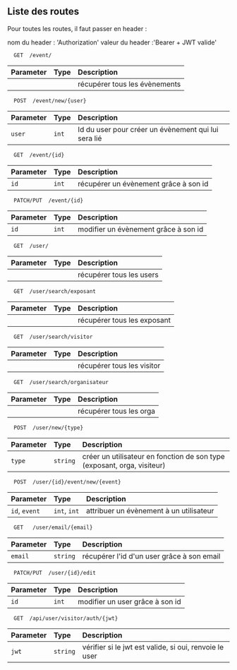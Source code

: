 
## Liste des routes


Pour toutes les routes, il faut passer en header :

nom du header : 'Authorization'
valeur du header :'Bearer + JWT valide'

```http
  GET  /event/
```

| Parameter | Type     | Description                |
| :-------- | :------- | :------------------------- |
|           |          | récupérer tous les évènements |


```http
  POST  /event/new/{user}
```

| Parameter | Type     | Description                       |
| :-------- | :------- | :-------------------------------- |
| `user`      | `int`  | Id du user pour créer un évènement qui lui sera lié |

```http
  GET  /event/{id}
```

| Parameter | Type     | Description                           |
| :-------- | :------- | :--------------------------------     |
| `id`      | `int`    | récupérer un évènement grâce à son id |

```http
  PATCH/PUT  /event/{id}
```

| Parameter | Type     | Description                           |
| :-------- | :------- | :--------------------------------     |
| `id`      | `int`    | modifier un évènement grâce à son id  |


```http
  GET  /user/
```

| Parameter | Type     | Description                |
| :-------- | :------- | :------------------------- |
|           |          | récupérer tous les users |

```http
  GET  /user/search/exposant
```

| Parameter | Type     | Description                |
| :-------- | :------- | :------------------------- |
|           |          | récupérer tous les exposant |


```http
  GET  /user/search/visitor
```

| Parameter | Type     | Description                |
| :-------- | :------- | :------------------------- |
|           |          | récupérer tous les visitor |


```http
  GET  /user/search/organisateur
```

| Parameter | Type     | Description                |
| :-------- | :------- | :------------------------- |
|           |          | récupérer tous les orga |

```http
  POST  /user/new/{type}
```

| Parameter | Type     | Description                       |
| :-------- | :------- | :-------------------------------- |
| `type`    | `string` | créer un utilisateur en fonction de son type (exposant, orga, visiteur) |

```http
  POST  /user/{id}/event/new/{event}
```

| Parameter     | Type          | Description                           |
| :--------     | :-------      | :--------------------------------     |
| `id`, `event` | `int`, `int`  | attribuer un évènement à un utilisateur |

```http
  GET   /user/email/{email}
```

| Parameter | Type     | Description                           |
| :-------- | :------- | :--------------------------------     |
| `email`   | `string` | récupérer l'id d'un user grâce à son email  |

```http
  PATCH/PUT  /user/{id}/edit
```

| Parameter | Type     | Description                           |
| :-------- | :------- | :--------------------------------     |
| `id`      | `int`    | modifier un user grâce à son id  |

```http
  GET  /api/user/visitor/auth/{jwt}
```

| Parameter | Type     | Description                           |
| :-------- | :------- | :--------------------------------     |
| `jwt`      | `string`    | vérifier si le jwt est valide, si oui, renvoie le user  |


